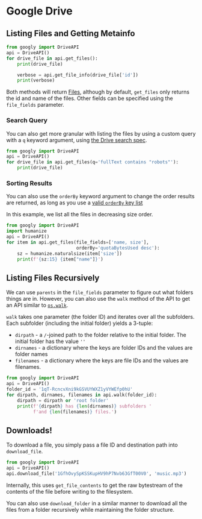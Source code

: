 # Google Drive

## Listing Files and Getting Metainfo

```python
from googly import DriveAPI
api = DriveAPI()
for drive_file in api.get_files():
    print(drive_file)

    verbose = api.get_file_info(drive_file['id'])
    print(verbose)
```

Both methods will return [Files](https://developers.google.com/drive/api/reference/rest/v3/files), although by default, `get_files` only returns the id and name of the files. Other fields can be specified using the `file_fields` parameter.

### Search Query
You can also get more granular with listing the files by using a custom query with a `q` keyword argument, using [the Drive search spec](https://developers.google.com/drive/api/guides/search-files).

```python
from googly import DriveAPI
api = DriveAPI()
for drive_file in api.get_files(q='fullText contains "robots"'):
    print(drive_file)
```

### Sorting Results
You can also use the `orderBy` keyword argument to change the order results are returned, as long as you use a [valid `orderBy` key list](https://developers.google.com/drive/api/reference/rest/v3/files/list)

In this example, we list all the files in decreasing size order.

```python
from googly import DriveAPI
import humanize
api = DriveAPI()
for item in api.get_files(file_fields=['name, size'],
                          orderBy='quotaBytesUsed desc'):
    sz = humanize.naturalsize(item['size'])
    print(f'{sz:15} {item["name"]}')
```

## Listing Files Recursively
We can use `parents` in the `file_fields` parameter to figure out what folders things are in. However, you can also use the `walk` method of the API to get an API similar to [`os.walk`](https://docs.python.org/3/library/os.html#os.walk).

`walk` takes one parameter (the folder ID) and iterates over all the subfolders. Each subfolder (including the initial folder) yields a 3-tuple:
 * `dirpath` - a `/`-joined path to the folder relative to the initial folder. The initial folder has the value `''`
 * `dirnames` - a dictionary where the keys are folder IDs and the values are folder names
 * `filenames` - a dictionary where the keys are file IDs and the values are filenames.

```python
from googly import DriveAPI
api = DriveAPI()
folder_id = '1qT-RcncvXni9kGSVUYWXZ1yVYWEfp0hU'
for dirpath, dirnames, filenames in api.walk(folder_id):
    dirpath = dirpath or 'root folder'
    print(f'{dirpath} has {len(dirnames)} subfolders '
          f'and {len(filenames)} files.')
```

## Downloads!
To download a file, you simply pass a file ID and destination path into `download_file`.

```python
from googly import DriveAPI
api = DriveAPI()
api.download_file('1GfhOvySpKSSKupHV9hP7Nvb63GfT00V0', 'music.mp3')
```

Internally, this uses `get_file_contents` to get the raw bytestream of the contents of the file before writing to the filesystem.

You can also use `download_folder` in a similar manner to download all the files from a folder recursively while maintaining the folder structure.
